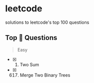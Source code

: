 # leetcode 
solutions to leetcode's top 100 questions

## Top :100: Questions 
> Easy
- [x] 1. Two Sum
- [x] 617. Merge Two Binary Trees